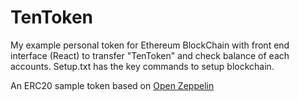 # TenToken
My example personal token for Ethereum BlockChain with front end interface (React) to transfer "TenToken" and check balance of each accounts. Setup.txt has the key commands to setup blockchain.

An ERC20 sample token based on <a href="https://github.com/OpenZeppelin/zeppelin-solidity/tree/master/contracts/token">Open Zeppelin</a>
